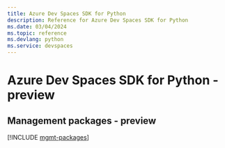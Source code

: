 ```yaml
---
title: Azure Dev Spaces SDK for Python
description: Reference for Azure Dev Spaces SDK for Python
ms.date: 03/04/2024
ms.topic: reference
ms.devlang: python
ms.service: devspaces
---
```

# Azure Dev Spaces SDK for Python - preview

## Management packages - preview
[!INCLUDE [mgmt-packages](dev-spaces-mgmt-index.md)]